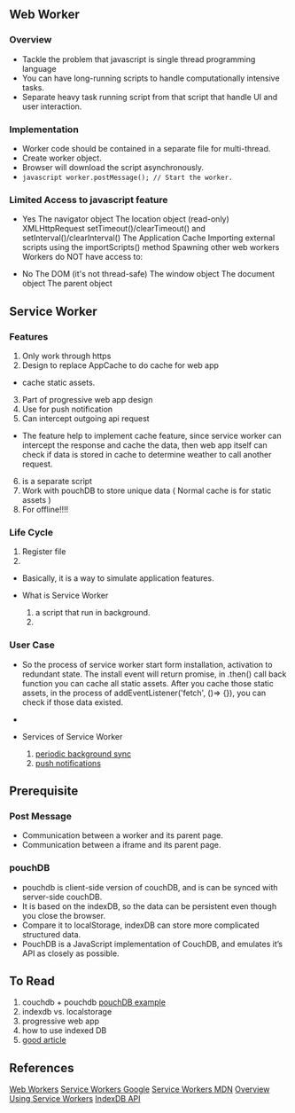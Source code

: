## Web Worker

### Overview
 * Tackle the problem that javascript is single thread programming language
 * You can have long-running scripts to handle computationally intensive tasks.
 * Separate heavy task running script from that script that handle UI and user interaction.


### Implementation
 * Worker code should be contained in a separate file for multi-thread.
 * Create worker object.
 * Browser will download the script asynchronously.
 * ``` javascript worker.postMessage(); // Start the worker. ```

### Limited Access to javascript feature
* Yes
The navigator object
The location object (read-only)
XMLHttpRequest
setTimeout()/clearTimeout() and setInterval()/clearInterval()
The Application Cache
Importing external scripts using the importScripts() method
Spawning other web workers
Workers do NOT have access to:

* No
The DOM (it's not thread-safe)
The window object
The document object
The parent object



## Service Worker

### Features
1. Only work through https
2. Design to replace AppCache to do cache for web app
  * cache static assets.
3. Part of progressive web app design
4. Use for push notification
5. Can intercept outgoing api request
  * The feature help to implement cache feature, since service worker can intercept the response and cache the data, then web app itself can check if data is stored in cache to determine weather to call another request.
6. is a separate script
7. Work with pouchDB to store unique data ( Normal cache is for static assets )
8. For offline!!!!


### Life Cycle
1. Register file
2.

  * Basically, it is a way to simulate application features.

  * What is Service Worker
    1. a script that run in background.
    2.

### User Case
* So the process of service worker start form installation, activation to redundant state. The install event will return promise, in .then() call back function you can cache all static assets. After you cache those static assets, in the process of addEventListener('fetch', ()=> {}), you can check if those data existed.
*

* Services of Service Worker
  1. [periodic background sync](https://developers.google.com/web/updates/2015/12/background-sync)
  2. [push notifications](https://developers.google.com/web/fundamentals/push-notifications/)


## Prerequisite
### Post Message
* Communication between a worker and its parent page.
* Communication between a iframe and its parent page.

### pouchDB
* pouchdb is client-side version of couchDB, and is can be synced with server-side couchDB.
* It is based on the indexDB, so the data can be persistent even though you close the browser.
 * Compare it to localStorage, indexDB can store more complicated structured data.
* PouchDB is a JavaScript implementation of CouchDB, and emulates it’s API as closely as possible.

## To Read
1. couchdb + pouchdb
  [pouchDB example](https://www.sitepoint.com/getting-started-with-pouchdb/)
2. indexdb vs. localstorage
3. progressive web app
4. how to use indexed DB
5. [good article](https://inviqa.com/blog/service-workers-guide-building-offline-web-experiences)

## References
[Web Workers](https://www.html5rocks.com/en/tutorials/workers/basics/)
[Service Workers Google](https://developers.google.com/web/fundamentals/primers/service-workers/)
[Service Workers MDN](https://developer.mozilla.org/en-US/docs/Web/API/Service_Worker_API/Using_Service_Workers)
[Overview](https://www.sitepoint.com/offline-web-apps-service-workers-pouchdb/)
[Using Service Workers](https://developer.mozilla.org/en-US/docs/Web/API/Service_Worker_API/Using_Service_Workers)
[IndexDB API](https://developer.mozilla.org/en-US/docs/Web/API/IndexedDB_API)
